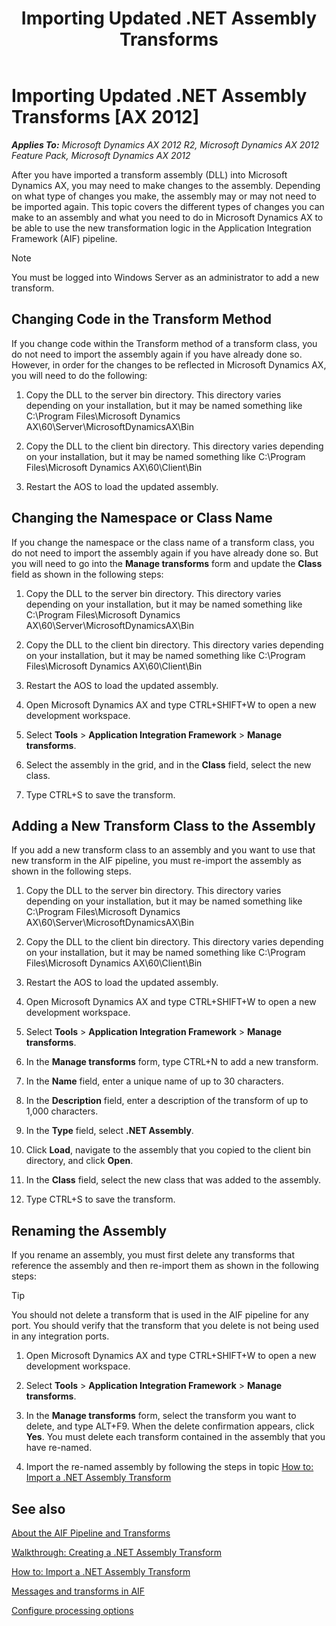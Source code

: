 ﻿---
title: Importing Updated .NET Assembly Transforms
TOCTitle: Importing Updated .NET Assembly Transforms
ms:assetid: 5055c786-f9f9-4720-970d-ace4219332fa
ms:mtpsurl: https://technet.microsoft.com/en-us/library/Gg861992(v=AX.60)
ms:contentKeyID: 35244192
ms.date: 11/07/2012
mtps_version: v=AX.60
---

# Importing Updated .NET Assembly Transforms [AX 2012]


_**Applies To:** Microsoft Dynamics AX 2012 R2, Microsoft Dynamics AX 2012 Feature Pack, Microsoft Dynamics AX 2012_

After you have imported a transform assembly (DLL) into Microsoft Dynamics AX, you may need to make changes to the assembly. Depending on what type of changes you make, the assembly may or may not need to be imported again. This topic covers the different types of changes you can make to an assembly and what you need to do in Microsoft Dynamics AX to be able to use the new transformation logic in the Application Integration Framework (AIF) pipeline.


> [!NOTE]
> <P>You must be logged into Windows Server as an administrator to add a new transform.</P>



## Changing Code in the Transform Method

If you change code within the Transform method of a transform class, you do not need to import the assembly again if you have already done so. However, in order for the changes to be reflected in Microsoft Dynamics AX, you will need to do the following:

1.  Copy the DLL to the server bin directory. This directory varies depending on your installation, but it may be named something like C:\\Program Files\\Microsoft Dynamics AX\\60\\Server\\MicrosoftDynamicsAX\\Bin

2.  Copy the DLL to the client bin directory. This directory varies depending on your installation, but it may be named something like C:\\Program Files\\Microsoft Dynamics AX\\60\\Client\\Bin

3.  Restart the AOS to load the updated assembly.

## Changing the Namespace or Class Name

If you change the namespace or the class name of a transform class, you do not need to import the assembly again if you have already done so. But you will need to go into the **Manage transforms** form and update the **Class** field as shown in the following steps:

1.  Copy the DLL to the server bin directory. This directory varies depending on your installation, but it may be named something like C:\\Program Files\\Microsoft Dynamics AX\\60\\Server\\MicrosoftDynamicsAX\\Bin

2.  Copy the DLL to the client bin directory. This directory varies depending on your installation, but it may be named something like C:\\Program Files\\Microsoft Dynamics AX\\60\\Client\\Bin

3.  Restart the AOS to load the updated assembly.

4.  Open Microsoft Dynamics AX and type CTRL+SHIFT+W to open a new development workspace.

5.  Select **Tools** \> **Application Integration Framework** \> **Manage transforms**.

6.  Select the assembly in the grid, and in the **Class** field, select the new class.

7.  Type CTRL+S to save the transform.

## Adding a New Transform Class to the Assembly

If you add a new transform class to an assembly and you want to use that new transform in the AIF pipeline, you must re-import the assembly as shown in the following steps.

1.  Copy the DLL to the server bin directory. This directory varies depending on your installation, but it may be named something like C:\\Program Files\\Microsoft Dynamics AX\\60\\Server\\MicrosoftDynamicsAX\\Bin

2.  Copy the DLL to the client bin directory. This directory varies depending on your installation, but it may be named something like C:\\Program Files\\Microsoft Dynamics AX\\60\\Client\\Bin

3.  Restart the AOS to load the updated assembly.

4.  Open Microsoft Dynamics AX and type CTRL+SHIFT+W to open a new development workspace.

5.  Select **Tools** \> **Application Integration Framework** \> **Manage transforms**.

6.  In the **Manage transforms** form, type CTRL+N to add a new transform.

7.  In the **Name** field, enter a unique name of up to 30 characters.

8.  In the **Description** field, enter a description of the transform of up to 1,000 characters.

9.  In the **Type** field, select **.NET Assembly**.

10. Click **Load**, navigate to the assembly that you copied to the client bin directory, and click **Open**.

11. In the **Class** field, select the new class that was added to the assembly.

12. Type CTRL+S to save the transform.

## Renaming the Assembly

If you rename an assembly, you must first delete any transforms that reference the assembly and then re-import them as shown in the following steps:


> [!TIP]
> <P>You should not delete a transform that is used in the AIF pipeline for any port. You should verify that the transform that you delete is not being used in any integration ports.</P>



1.  Open Microsoft Dynamics AX and type CTRL+SHIFT+W to open a new development workspace.

2.  Select **Tools** \> **Application Integration Framework** \> **Manage transforms**.

3.  In the **Manage transforms** form, select the transform you want to delete, and type ALT+F9. When the delete confirmation appears, click **Yes**. You must delete each transform contained in the assembly that you have re-named.

4.  Import the re-named assembly by following the steps in topic [How to: Import a .NET Assembly Transform](how-to-import-a-net-assembly-transform.md)

## See also

[About the AIF Pipeline and Transforms](about-the-aif-pipeline-and-transforms.md)

[Walkthrough: Creating a .NET Assembly Transform](walkthrough-creating-a-net-assembly-transform.md)

[How to: Import a .NET Assembly Transform](how-to-import-a-net-assembly-transform.md)

[Messages and transforms in AIF](messages-and-transforms-in-aif.md)

[Configure processing options](configure-processing-options.md)

